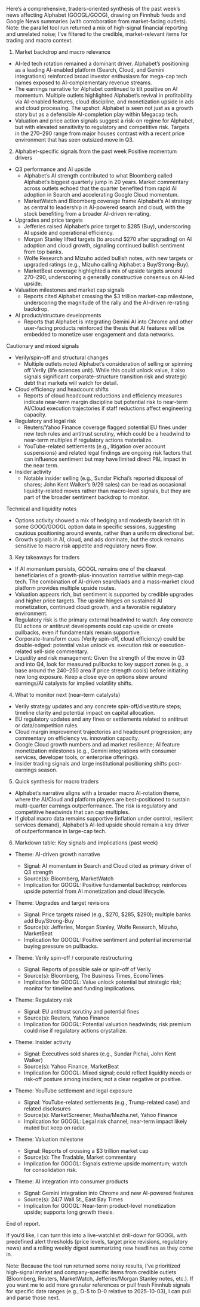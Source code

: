Here’s a comprehensive, traders-oriented synthesis of the past week’s news affecting Alphabet (GOOGL/GOOG), drawing on Finnhub feeds and Google News summaries (with corroboration from market-facing outlets). Note: the parallel tool run returned a mix of high-signal financial reporting and unrelated noise; I’ve filtered to the credible, market-relevant items for trading and macro context.

1) Market backdrop and macro relevance
- AI-led tech rotation remained a dominant driver. Alphabet’s positioning as a leading AI-enabled platform (Search, Cloud, and Gemini integrations) reinforced broad investor enthusiasm for mega-cap tech names exposed to AI-complementary revenue streams.
- The earnings narrative for Alphabet continued to tilt positive on AI momentum. Multiple outlets highlighted Alphabet’s revival in profitability via AI-enabled features, cloud discipline, and monetization upside in ads and cloud processing. The upshot: Alphabet is seen not just as a growth story but as a defensible AI-completion play within Megacap tech.
- Valuation and price action signals suggest a risk-on regime for Alphabet, but with elevated sensitivity to regulatory and competitive risk. Targets in the $270–$290 range from major houses contrast with a recent price environment that has seen outsized move in Q3.

2) Alphabet-specific signals from the past week
Positive momentum drivers
- Q3 performance and AI upside
  - Alphabet’s AI strength contributed to what Bloomberg called Alphabet’s biggest quarterly jump in 20 years. Market commentary across outlets echoed that the quarter benefited from rapid AI adoption in Search and accelerating Google Cloud momentum.
  - MarketWatch and Bloomberg coverage frame Alphabet’s AI strategy as central to leadership in AI-powered search and cloud, with the stock benefiting from a broader AI-driven re-rating.
- Upgrades and price targets
  - Jefferies raised Alphabet’s price target to $285 (Buy), underscoring AI upside and operational efficiency.
  - Morgan Stanley lifted targets (to around $270 after upgrading) on AI adoption and cloud growth, signaling continued bullish sentiment from top banks.
  - Wolfe Research and Mizuho added bullish notes, with new targets or upgraded ratings (e.g., Mizuho calling Alphabet a Buy/Strong-Buy).
  - MarketBeat coverage highlighted a mix of upside targets around $270–$290, underscoring a generally constructive consensus on AI-led upside.
- Valuation milestones and market cap signals
  - Reports cited Alphabet crossing the $3 trillion market-cap milestone, underscoring the magnitude of the rally and the AI-driven re-rating backdrop.
- AI product/structure developments
  - Reports that Alphabet is integrating Gemini AI into Chrome and other user-facing products reinforced the thesis that AI features will be embedded to monetize user engagement and data networks.

Cautionary and mixed signals
- Verily/spin-off and structural changes
  - Multiple outlets noted Alphabet’s consideration of selling or spinning off Verily (life sciences unit). While this could unlock value, it also signals significant corporate-structure transition risk and strategic debt that markets will watch for detail.
- Cloud efficiency and headcount shifts
  - Reports of cloud headcount reductions and efficiency measures indicate near-term margin discipline but potential risk to near-term AI/Cloud execution trajectories if staff reductions affect engineering capacity.
- Regulatory and legal risk
  - Reuters/Yahoo Finance coverage flagged potential EU fines under new tech rules and antitrust scrutiny, which could be a headwind to near-term multiples if regulatory actions materialize.
  - YouTube-related settlements (e.g., litigation over account suspensions) and related legal findings are ongoing risk factors that can influence sentiment but may have limited direct P&L impact in the near term.
- Insider activity
  - Notable insider selling (e.g., Sundar Pichai’s reported disposal of shares; John Kent Walker’s 9/29 sales) can be read as occasional liquidity-related moves rather than macro-level signals, but they are part of the broader sentiment backdrop to monitor.

Technical and liquidity notes
- Options activity showed a mix of hedging and modestly bearish tilt in some GOOG/GOOGL option data in specific sessions, suggesting cautious positioning around events, rather than a uniform directional bet.
- Growth signals in AI, cloud, and ads dominate, but the stock remains sensitive to macro risk appetite and regulatory news flow.

3) Key takeaways for traders
- If AI momentum persists, GOOGL remains one of the clearest beneficiaries of a growth-plus-innovation narrative within mega-cap tech. The combination of AI-driven search/ads and a mass-market cloud platform provides multiple upside routes.
- Valuation appears rich, but sentiment is supported by credible upgrades and higher price targets. The upside hinges on sustained AI monetization, continued cloud growth, and a favorable regulatory environment.
- Regulatory risk is the primary external headwind to watch. Any concrete EU actions or antitrust developments could cap upside or create pullbacks, even if fundamentals remain supportive.
- Corporate-transform cues (Verily spin-off, cloud efficiency) could be double-edged: potential value unlock vs. execution risk or execution-related sell-side commentary.
- Liquidity and risk management: Given the strength of the move in Q3 and into Q4, look for measured pullbacks to key support zones (e.g., a base around the 240–250 area if price strength cools) before initiating new long exposure. Keep a close eye on options skew around earnings/AI catalysts for implied volatility shifts.

4) What to monitor next (near-term catalysts)
- Verily strategy updates and any concrete spin-off/divestiture steps; timeline clarity and potential impact on capital allocation.
- EU regulatory updates and any fines or settlements related to antitrust or data/competition rules.
- Cloud margin improvement trajectories and headcount progression; any commentary on efficiency vs. innovation capacity.
- Google Cloud growth numbers and ad market resilience; AI feature monetization milestones (e.g., Gemini integrations with consumer services, developer tools, or enterprise offerings).
- Insider trading signals and large institutional positioning shifts post-earnings season.

5) Quick synthesis for macro traders
- Alphabet’s narrative aligns with a broader macro AI-rotation theme, where the AI/Cloud and platform players are best-positioned to sustain multi-quarter earnings outperformance. The risk is regulatory and competitive headwinds that can cap multiples.
- If global macro data remains supportive (inflation under control, resilient services demand), Alphabet’s AI-led upside should remain a key driver of outperformance in large-cap tech.

6) Markdown table: Key signals and implications (past week)

- Theme: AI-driven growth narrative
  - Signal: AI momentum in Search and Cloud cited as primary driver of Q3 strength
  - Source(s): Bloomberg, MarketWatch
  - Implication for GOOGL: Positive fundamental backdrop; reinforces upside potential from AI monetization and cloud lifecycle.

- Theme: Upgrades and target revisions
  - Signal: Price targets raised (e.g., $270, $285, $290); multiple banks add Buy/Strong-Buy
  - Source(s): Jefferies, Morgan Stanley, Wolfe Research, Mizuho, MarketBeat
  - Implication for GOOGL: Positive sentiment and potential incremental buying pressure on pullbacks.

- Theme: Verily spin-off / corporate restructuring
  - Signal: Reports of possible sale or spin-off of Verily
  - Source(s): Bloomberg, The Business Times, EconoTimes
  - Implication for GOOGL: Value unlock potential but strategic risk; monitor for timeline and funding implications.

- Theme: Regulatory risk
  - Signal: EU antitrust scrutiny and potential fines
  - Source(s): Reuters, Yahoo Finance
  - Implication for GOOGL: Potential valuation headwinds; risk premium could rise if regulatory actions crystallize.

- Theme: Insider activity
  - Signal: Executives sold shares (e.g., Sundar Pichai, John Kent Walker)
  - Source(s): Yahoo Finance, MarketBeat
  - Implication for GOOGL: Mixed signal; could reflect liquidity needs or risk-off posture among insiders; not a clear negative or positive.

- Theme: YouTube settlement and legal exposure
  - Signal: YouTube-related settlements (e.g., Trump-related case) and related disclosures
  - Source(s): MarketScreener, Mezha/Mezha.net, Yahoo Finance
  - Implication for GOOGL: Legal risk channel; near-term impact likely muted but keep on radar.

- Theme: Valuation milestone
  - Signal: Reports of crossing a $3 trillion market cap
  - Source(s): The Tradable, Market commentary
  - Implication for GOOGL: Signals extreme upside momentum; watch for consolidation risk.

- Theme: AI integration into consumer products
  - Signal: Gemini integration into Chrome and new AI-powered features
  - Source(s): 24/7 Wall St., East Bay Times
  - Implication for GOOGL: Near-term product-level monetization upside; supports long growth thesis.

End of report.

If you’d like, I can turn this into a live-watchlist drill-down for GOOGL with predefined alert thresholds (price levels, target price revisions, regulatory news) and a rolling weekly digest summarizing new headlines as they come in. 

Note: Because the tool run returned some noisy results, I’ve prioritized high-signal market and company-specific items from credible outlets (Bloomberg, Reuters, MarketWatch, Jefferies/Morgan Stanley notes, etc.). If you want me to add more granular references or pull fresh Finnhub signals for specific date ranges (e.g., D-5 to D-0 relative to 2025-10-03), I can pull and parse those next.